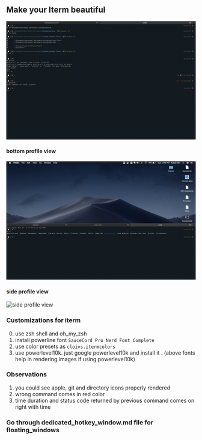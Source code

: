 ## Make your Iterm beautiful

![iterm view after all settings](iterm.png)

#### bottom profile view
![bottom profile view](bottom_profile.png)


#### side profile view
![side profile view](side_profile.png)



### Customizations for iterm
0. use zsh shell and oh_my_zsh
1. install powerline font `SauceCord Pro Nerd Font Complete`
2. use color presets as `cloivs.itermcolors`
3. use powerlevel10k. just google powerlevel10k and install it .
   (above fonts help in rendering images if using powerlevel10k)



### Observations
1. you could see apple, git and directory icons properly rendered
2. wrong command comes in red color
3. time duration and status code returned by previous command comes on right with time



### Go through dedicated_hotkey_window.md file for floating_windows
